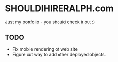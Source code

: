 # SHOULDIHIRERALPH.com

Just my portfolio - you should check it out :)


## TODO
* Fix mobile rendering of web site
* Figure out way to add other deployed objects.
